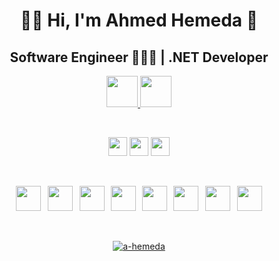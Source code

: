 <h1 align="center">👋🏼 Hi, I'm Ahmed Hemeda 👑</h1>
<h2 align="center">Software Engineer 👨🏻‍💻 | .NET Developer</h2>
<p align="center">
  <a target="_blank" href="https://www.linkedin.com/in/a-hemeda"><img src="https://img.shields.io/badge/-LinkedIn-0060A0?style=for-the-badge&logo=Linkedin&logoColor=white" height="50" > </img> </a>
  <a target="_blank" href="mailto:7hemeda@gmail.com"><img src="https://img.shields.io/badge/-Gmail-800000?style=for-the-badge&logo=Gmail&logoColor=white" height="50" > </img> </a> </p>
<br/>
<p align="center">
  <img src="https://komarev.com/ghpvc/?username=a-hemeda&label=Profile+Views&color=0060A0&style=flat" height="30"/>
  <img src="https://img.shields.io/badge/dynamic/json?logo=github&label=Followers&labelColor=202525&color=800000&query=%24.data.totalSubs&url=https%3A%2F%2Fapi.spencerwoo.com%2Fsubstats%2F%3Fsource%3Dgithub%26queryKey%3Da-hemeda&longCache=true" height="30"/> </a>
  <img Followers" src="https://img.shields.io/github/stars/a-hemeda?color=red&logo=github" height="30" > </a> </p>
<br/>
<p align="center">
  <img src="https://skillicons.dev/icons?i=cs" height="40"/>
  <img width="3" />
  <img src="https://skillicons.dev/icons?i=dotnet" height="40"/>
  <img width="3" />
  <img src="https://cdn.jsdelivr.net/gh/devicons/devicon/icons/dotnetcore/dotnetcore-original.svg" height="40"/>
  <img width="2" />
  <img src="https://cdn.simpleicons.org/html5/E34F26" height="40"/>
  <img width="2" />
  <img src="https://cdn.simpleicons.org/css3/1572B6" height="40"/>
  <img width="2" />
  <img src="https://www.vectorlogo.zone/logos/git-scm/git-scm-icon.svg" height="40"/>
  <img width="3" />
  <img src="https://skillicons.dev/icons?i=firebase" height="40"/>
  <img width="3" />
  <img src="https://skillicons.dev/icons?i=github" height="40"/> </p>
<br/>
<p align="center">
  <a href="https://github.com/ryo-ma/github-profile-trophy"><img src="https://github-profile-trophy.vercel.app/?username=a-hemeda&theme=algolia" alt="a-hemeda" /></a> </p>
